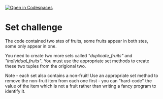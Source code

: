 [![Open in Codespaces](https://classroom.github.com/assets/launch-codespace-2972f46106e565e64193e422d61a12cf1da4916b45550586e14ef0a7c637dd04.svg)](https://classroom.github.com/open-in-codespaces?assignment_repo_id=15986902)
# Set challenge

The code contained two stes of fruits, some fruits appear in both stes, some only appear in one.

You need to create two more sets called _"duplicate_fruits"_ and _"individual_fruits"_. You must use the appropriate set methods to create these two tuples from the origional two.

Note - each set also contains a non-fruit! Use an appropriate set method to remove the non-fruit item from each one first - you can "hard-code" the value of the item which is not a fruit rather than writing a fancy program to identify it.